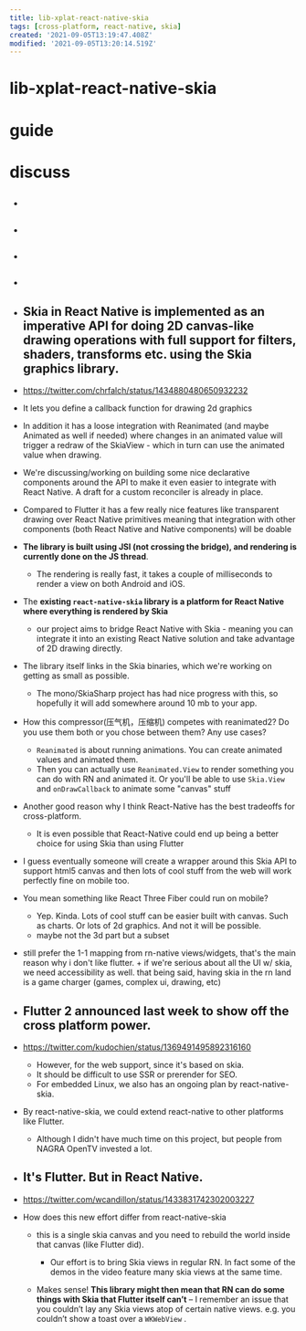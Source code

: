 ```yaml
---
title: lib-xplat-react-native-skia
tags: [cross-platform, react-native, skia]
created: '2021-09-05T13:19:47.408Z'
modified: '2021-09-05T13:20:14.519Z'
---
```


# lib-xplat-react-native-skia

# guide

# discuss
- ## 

- ## 

- ## 

- ## 

- ## Skia in React Native is implemented as an imperative API for doing 2D canvas-like drawing operations with full support for filters, shaders, transforms etc. using the Skia graphics library.
- https://twitter.com/chrfalch/status/1434880480650932232
- It lets you define a callback function for drawing 2d graphics 
- In addition it has a loose integration with Reanimated (and maybe Animated as well if needed) where changes in an animated value will trigger a redraw of the SkiaView - which in turn can use the animated value when drawing.
- We're discussing/working on building some nice declarative components around the API to make it even easier to integrate with React Native. A draft for a custom reconciler is already in place.
- Compared to Flutter it has a few really nice features like transparent drawing over React Native primitives meaning that integration with other components (both React Native and Native components) will be doable
- **The library is built using JSI (not crossing the bridge), and rendering is currently done on the JS thread**. 
  - The rendering is really fast, it takes a couple of milliseconds to render a view on both Android and iOS.
- The **existing `react-native-skia` library is a platform for React Native where everything is rendered by Skia**
  - our project aims to bridge React Native with Skia - meaning you can integrate it into an existing React Native solution and take advantage of 2D drawing directly.
- The library itself links in the Skia binaries, which we're working on getting as small as possible. 
  - The mono/SkiaSharp project has had nice progress with this, so hopefully it will add somewhere around 10 mb to your app.

- How this compressor(压气机，压缩机) competes with reanimated2? Do you use them both or you chose between them? Any use cases?
  - `Reanimated` is about running animations. You can create animated values and animated them. 
  - Then you can actually use `Reanimated.View` to render something you can do with RN and animated it. Or you'll be able to use `Skia.View` and `onDrawCallback` to animate some "canvas" stuff

- Another good reason why I think React-Native has the best tradeoffs for cross-platform. 
  - It is even possible that React-Native could end up being a better choice for using Skia than using Flutter 
- I guess eventually someone will create a wrapper around this Skia API to support html5 canvas and then lots of cool stuff from the web will work perfectly fine on mobile too.
- You mean something like React Three Fiber could run on mobile?
  - Yep. Kinda. Lots of cool stuff can be easier built with canvas. Such as charts. Or lots of 2d graphics. And not it will be possible.
  - maybe not the 3d part but a subset

- still prefer the 1-1 mapping from rn-native views/widgets, that's the main reason why i don't like flutter. + if we're serious about all the UI w/ skia, we need accessibility as well. that being said, having skia in the rn land is a game charger (games, complex ui, drawing, etc)

- ## Flutter 2 announced last week to show off the cross platform power.
- https://twitter.com/kudochien/status/1369491495892316160
  - However, for the web support, since it's based on skia. 
  - It should be difficult to use SSR or prerender for SEO.
  - For embedded Linux, we also has an ongoing plan by react-native-skia.
- By react-native-skia, we could extend react-native to other platforms like Flutter.
  - Although I didn't have much time on this project, but people from NAGRA OpenTV invested a lot.

- ## It's Flutter. But in React Native.
- https://twitter.com/wcandillon/status/1433831742302003227
- How does this new effort differ from react-native-skia
  - this is a single skia canvas and you need to rebuild the world inside that canvas (like Flutter did). 

    - Our effort is to bring Skia views in regular RN. In fact some of the demos in the video feature many skia views at the same time.

  - Makes sense! **This library might then mean that RN can do some things with Skia that Flutter itself can’t** – I remember an issue that you couldn’t lay any Skia views atop of certain native views. e.g. you couldn’t show a toast over a `WKWebView` .

